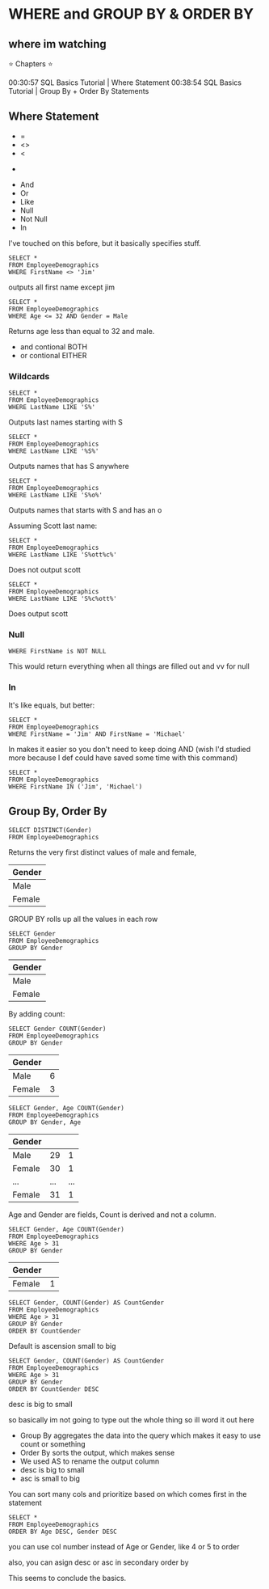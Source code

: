 # WHERE and GROUP BY & ORDER BY

## where im watching

⭐️ Chapters ⭐️

00:30:57 SQL Basics Tutorial | Where Statement
00:38:54 SQL Basics Tutorial | Group By + Order By Statements

## Where Statement

- =
- <>
- <
- >
- And
- Or
- Like
- Null
- Not Null
- In

I've touched on this before, but it basically specifies stuff.

```
SELECT * 
FROM EmployeeDemographics
WHERE FirstName <> 'Jim'
```

outputs all first name except jim

```
SELECT * 
FROM EmployeeDemographics
WHERE Age <= 32 AND Gender = Male
```

Returns age less than equal to 32 and male.
- and contional BOTH
- or contional EITHER

### Wildcards

```
SELECT * 
FROM EmployeeDemographics
WHERE LastName LIKE 'S%' 
```
Outputs last names starting with S

```
SELECT * 
FROM EmployeeDemographics
WHERE LastName LIKE '%S%' 
```
Outputs names that has S anywhere 

```
SELECT * 
FROM EmployeeDemographics
WHERE LastName LIKE 'S%o%' 
```
Outputs names that starts with S and has an o

Assuming Scott last name:
```
SELECT * 
FROM EmployeeDemographics
WHERE LastName LIKE 'S%ott%c%' 
```
Does not output scott
```
SELECT * 
FROM EmployeeDemographics
WHERE LastName LIKE 'S%c%ott%' 
```
Does output scott

### Null

```
WHERE FirstName is NOT NULL
```

This would return everything when all things are filled out and vv for null

### In 

It's like equals, but better:
```
SELECT *
FROM EmployeeDemographics
WHERE FirstName = 'Jim' AND FirstName = 'Michael'
```
In makes it easier so you don't need to keep doing AND (wish I'd studied more because I def could have saved some time with this command)
```
SELECT *
FROM EmployeeDemographics
WHERE FirstName IN ('Jim', 'Michael')
```

## Group By, Order By

```
SELECT DISTINCT(Gender)
FROM EmployeeDemographics
```

Returns the very first distinct values of male and female, 

|Gender|
|----|
|Male|
|Female|


GROUP BY rolls up all the values in each row
```
SELECT Gender
FROM EmployeeDemographics
GROUP BY Gender
```
|Gender|
|----|
|Male|
|Female|

By adding count:

```
SELECT Gender COUNT(Gender)
FROM EmployeeDemographics
GROUP BY Gender
```
|Gender||
|----|---|
|Male|6|
|Female|3|

```
SELECT Gender, Age COUNT(Gender)
FROM EmployeeDemographics
GROUP BY Gender, Age
```
|Gender|||
|----|---|---|
|Male|29|1|
|Female|30|1|
|...|...|...|
|Female|31|1|

Age and Gender are fields, Count is derived and not a column.
 
```
SELECT Gender, Age COUNT(Gender)
FROM EmployeeDemographics
WHERE Age > 31
GROUP BY Gender
```

|Gender||
|----|---|
|Female|1|

```
SELECT Gender, COUNT(Gender) AS CountGender
FROM EmployeeDemographics
WHERE Age > 31
GROUP BY Gender
ORDER BY CountGender
```

Default is ascension small to big 

```
SELECT Gender, COUNT(Gender) AS CountGender
FROM EmployeeDemographics
WHERE Age > 31
GROUP BY Gender
ORDER BY CountGender DESC
```
desc is big to small

so basically im not going to type out the whole thing so ill word it out here

- Group By aggregates the data into the query which makes it easy to use count or something
- Order By sorts the output, which makes sense
- We used AS to rename the output column
- desc is big to small
- asc is small to big

You can sort many cols and prioritize based on which comes first in the statement

``` 
SELECT *
FROM EmployeeDemographics
ORDER BY Age DESC, Gender DESC
```
you can use col number instead of Age or Gender, like 4 or 5 to order

also, you can asign desc or asc in secondary order by 

This seems to conclude the basics.